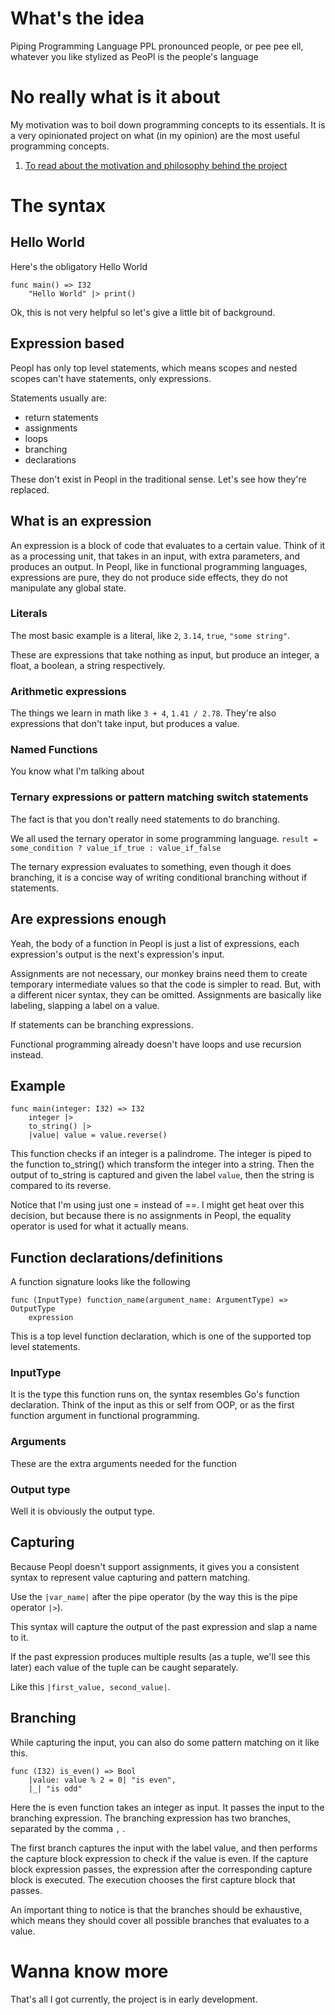 # What's the idea

Piping Programming Language
PPL
pronounced people, or pee pee ell, whatever you like
stylized as PeoPl
is the people's language

# No really what is it about

My motivation was to boil down programming concepts to its essentials.
It is a very opinionated project on what (in my opinion)
are the most useful programming concepts.

1. [To read about the motivation and philosophy behind the project](docs/motivation.md)

# The syntax

## Hello World

Here's the obligatory Hello World

```ppl
func main() => I32
    "Hello World" |> print()
```

Ok, this is not very helpful so let's give a little bit of background.

## Expression based

Peopl has only top level statements, which means scopes and nested scopes can't have statements, only expressions.

Statements usually are:
- return statements
- assignments
- loops
- branching
- declarations

These don't exist in Peopl in the traditional sense. Let's see how they're replaced.

## What is an expression

An expression is a block of code that evaluates to a certain value.
Think of it as a processing unit, that takes in an input, with extra parameters,
and produces an output.
In Peopl, like in functional programming languages, expressions are pure, they do not produce side effects,
they do not manipulate any global state.

### Literals

The most basic example is a literal, like `2`, `3.14`, `true`, `"some string"`.

These are expressions that take nothing as input, but produce an integer, a float, a boolean, a string respectively.

### Arithmetic expressions

The things we learn in math like `3 + 4`, `1.41 / 2.78`.
They're also expressions that don't take input, but produces a value.

### Named Functions

You know what I'm talking about

### Ternary expressions or pattern matching switch statements

The fact is that you don't really need statements to do branching.

We all used the ternary operator in some programming language.
`result = some_condition ? value_if_true : value_if_false`

The ternary expression evaluates to something, even though it does branching, 
it is a concise way of writing conditional branching without if statements.

## Are expressions enough

Yeah, the body of a function in Peopl is just a list of expressions, each expression's output is the next's expression's input.

Assignments are not necessary, our monkey brains need them to create temporary intermediate values so that the code is simpler to read.
But, with a different nicer syntax, they can be omitted. Assignments are basically like labeling, slapping a label on a value.

If statements can be branching expressions.

Functional programming already doesn't have loops and use recursion instead.

## Example

```ppl
func main(integer: I32) => I32
    integer |>
    to_string() |>
    |value| value = value.reverse()
```
This function checks if an integer is a palindrome.
The integer is piped to the function to_string() which transform the integer into a string.
Then the output of to_string is captured and given the label `value`, then the string is compared to its reverse.

Notice that I'm using just one = instead of ==. I might get heat over this decision, but because there is no assignments in Peopl,
the equality operator is used for what it actually means.

## Function declarations/definitions

A function signature looks like the following

```ppl
func (InputType) function_name(argument_name: ArgumentType) => OutputType
    expression
```
This is a top level function declaration, which is one of the supported top level statements.

### InputType

It is the type this function runs on, the syntax resembles Go's function declaration.
Think of the input as this or self from OOP, or as the first function argument in functional programming.

### Arguments

These are the extra arguments needed for the function

### Output type

Well it is obviously the output type.

## Capturing

Because Peopl doesn't support assignments, it gives you a consistent syntax to represent value capturing and pattern matching.

Use the `|var_name|` after the pipe operator (by the way this is the pipe operator `|>`).

This syntax will capture the output of the past expression and slap a name to it.

If the past expression produces multiple results (as a tuple, we'll see this later) each value of the tuple can be caught separately.

Like this `|first_value, second_value|`.

## Branching

While capturing the input, you can also do some pattern matching on it like this.

```ppl
func (I32) is_even() => Bool
    |value: value % 2 = 0| "is even",
    |_| "is odd"
```
    
Here the is even function takes an integer as input. It passes the input to the branching expression.
The branching expression has two branches, separated by the comma `,` .

The first branch captures the input with the label value, and then performs the capture block expression
to check if the value is even. If the capture block expression passes, the expression after the corresponding capture block is executed.
The execution chooses the first capture block that passes. 

An important thing to notice is that the branches should be exhaustive, which means they should cover all possible branches that evaluates to a value.

# Wanna know more

That's all I got currently, the project is in early development.
